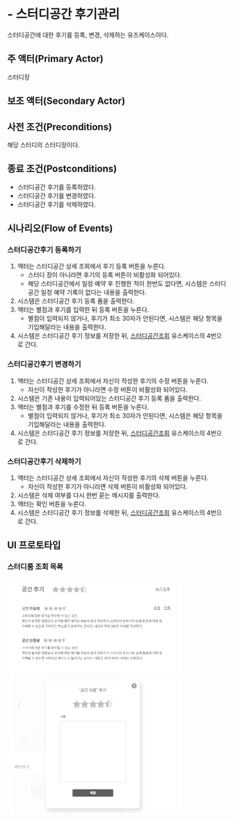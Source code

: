 # - 스터디공간 후기관리
스터디공간에 대한 후기를 등록, 변경, 삭제하는 유즈케이스이다.

## 주 액터(Primary Actor)

스터디장

## 보조 액터(Secondary Actor)

## 사전 조건(Preconditions)

해당 스터디의 스터디장이다.

## 종료 조건(Postconditions)

- 스터디공간 후기를 등록하였다.
- 스터디공간 후기를 변경하였다.
- 스터디공간 후기를 삭제하였다.

## 시나리오(Flow of Events)


### 스터디공간후기 등록하기

1. 액터는 스터디공간 상세 조회에서 후기 등록 버튼을 누른다.
    - 스터디 장이 아니라면 후기의 등록 버튼이 비활성화 되어있다. 
    - 해당 스터디공간에서 일정 예약 후 진행한 적이 한번도 없다면, 시스템은 스터디공간 일정 예약 기록이 없다는 내용을 출력한다.
2. 시스템은 스터디공간 후기 등록 폼을 출력한다.
3. 액터는 별점과 후기를 입력한 뒤 등록 버튼을 누른다.
    - 별점이 입력되지 않거나, 후기가 최소 30자가 안된다면, 시스템은 해당 항목을 기입해달라는 내용을 출력한다.
4. 시스템은 스터디공간 후기 정보를 저장한 뒤, [스터디공간조회](../sangmin/uc-스터디공간조회.md) 유스케이스의 4번으로 간다.


### 스터디공간후기 변경하기

1. 액터는 스터디공간 상세 조회에서 자신이 작성한 후기의 수정 버튼을 누른다.
    - 자신이 작성한 후기가 아니라면 수정 버튼이 비활성화 되어있다. 
2. 시스템은 기존 내용이 입력되어있는 스터디공간 후기 등록 폼을 출력한다.
3. 액터는 별점과 후기를 수정한 뒤 등록 버튼을 누른다.
    - 별점이 입력되지 않거나, 후기가 최소 30자가 안된다면, 시스템은 해당 항목을 기입해달라는 내용을 출력한다.
4. 시스템은 스터디공간 후기 정보를 저장한 뒤, [스터디공간조회](../sangmin/uc-스터디공간조회.md) 유스케이스의 4번으로 간다.

### 스터디공간후기 삭제하기

1. 액터는 스터디공간 상세 조회에서 자신이 작성한 후기의 삭제 버튼을 누른다.
    - 자신이 작성한 후기가 아니라면 삭제 버튼이 비활성화 되어있다. 
2. 시스템은 삭제 여부를 다시 한번 묻는 메시지를 출력한다.
3. 액터는 확인 버튼을 누른다.
4. 시스템은 스터디공간 후기 정보를 삭제한 뒤, [스터디공간조회](../sangmin/uc-스터디공간조회.md) 유스케이스의 4번으로 간다.


## UI 프로토타입

### 스터디룸 조회 목록

<img src="images/uc-공간후기관리.png" width="400"/>
<img src="images/uc-공간후기관리2.png" width="400"/>


 

